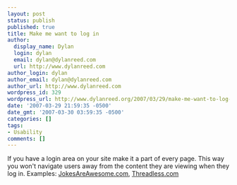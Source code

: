 ```yaml
---
layout: post
status: publish
published: true
title: Make me want to log in
author:
  display_name: Dylan
  login: dylan
  email: dylan@dylanreed.com
  url: http://www.dylanreed.com
author_login: dylan
author_email: dylan@dylanreed.com
author_url: http://www.dylanreed.com
wordpress_id: 329
wordpress_url: http://www.dylanreed.org/2007/03/29/make-me-want-to-log-in/
date: '2007-03-29 21:59:35 -0500'
date_gmt: '2007-03-30 03:59:35 -0500'
categories: []
tags:
- Usability
comments: []
---
```

<p>If you have a login area on your site make it a part of every page. This way you won't navigate users away from the content they are viewing when they log in. Examples: <a href="http://www.jokesareawesome.com">JokesAreAwesome.com</a>, <a href="http://www.threadless.com">Threadless.com</a></p>
